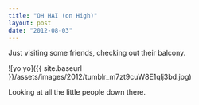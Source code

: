 ```yaml
---
title: "OH HAI (on High)"
layout: post
date: "2012-08-03"
---
```


Just visiting some friends, checking out their balcony.

![yo yo]({{ site.baseurl }}/assets/images/2012/tumblr_m7zt9cuW8E1qlj3bd.jpg)

Looking at all the little people down there.
